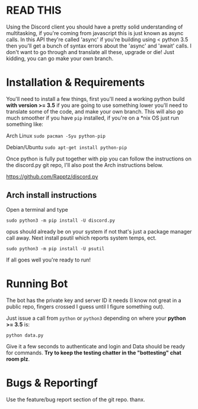 # READ THIS

Using the Discord client you should have a pretty solid understanding of multitasking, if you're coming from javascript this is just known as async calls. In this API they're called 'async' if you're building using < python 3.5 then you'll get a bunch of syntax errors about the 'async' and 'await' calls. I don't want to go through and translate  all these, upgrade or die! Just kidding, you can go make your own branch.

# Installation & Requirements

You'll need to install a few things, first you'll need a working python build **with version >= 3.5** if you are going to use something lower you'll need to translate some of the code, and make your own branch. This will also go much smoother if you have ``pip`` installed, if you're on a *nix OS just run something like:

Arch Linux ``sudo pacman -Syu python-pip``

Debian/Ubuntu ``sudo apt-get install python-pip``

Once python is fully put together with pip you can follow the instructions on the discord.py git repo, I'll also post the Arch instructions below.

https://github.com/Rapptz/discord.py

## Arch install instructions

Open a terminal and type

``sudo python3 -m pip install -U discord.py``

opus should already be on your system if not that's just a package manager call away. Next install psutil which reports system temps, ect.

``sudo python3 -m pip install -U psutil``

If all goes well you're ready to run!

# Running Bot

The bot has the private key and server ID it needs (I know not great in a public repo, fingers crossed I guess until I figure something out).

Just issue a call from ``python`` or ``python3`` depending on where your **python >= 3.5** is:

``python data.py``

Give it a few seconds to authenticate and login and Data should be ready for commands. **Try to keep the testing chatter in the "bottesting" chat room plz**.

# Bugs & Reportingf
Use the feature/bug report section of the git repo. thanx.
